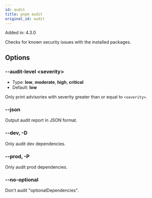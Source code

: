 ```yaml
---
id: audit
title: pnpm audit
original_id: audit
---
```


Added in: 4.3.0

Checks for known security issues with the installed packages.

## Options

### --audit-level &lt;severity>

* Type: **low**, **moderate**, **high**, **critical**
* Default: **low**

Only print advisories with severity greater than or equal to `<severity>`.

### --json

Output audit report in JSON format.

### --dev, -D

Only audit dev dependencies.

### --prod, -P

Only audit prod dependencies.

### --no-optional

Don't audit "optionalDependencies".
